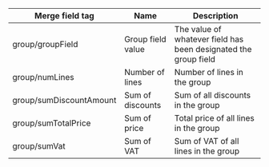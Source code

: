 <!-- markdownlint-disable-file MD041 -->
| Merge field tag | Name | Description |
|---|---|---|
| group/groupField | Group field value | The value of whatever field has been designated the group field |
| group/numLines | Number of lines | Number of lines in the group |
| group/sumDiscountAmount | Sum of discounts | Sum of all discounts in the group |
| group/sumTotalPrice | Sum of price | Total price of all lines in the group |
| group/sumVat | Sum of VAT |Sum of VAT of all lines in the group |
